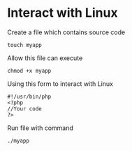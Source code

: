 # Interact with Linux
Create a file which contains source code
```
touch myapp
```

Allow this file can execute
```
chmod +x myapp
```

Using this form to interact with Linux
```
#!/usr/bin/php
<?php
//Your code
?>
```

Run file with command
```
./myapp
```
